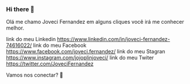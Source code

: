### Hi there 👋
Olá me chamo Joveci Fernandez em alguns cliques você irá me conhecer melhor.


link do meu Linkedin https://www.linkedin.com/in/joveci-fernandez-74616022/
link do meu Facebook https://www.facebook.com/joveci.fernandez/
link do meu Stagran  https://www.instagram.com/jojoplinjoveci/
link do meu Twiter   https://twitter.com/JoveciFernandez


Vamos nos conectar?  👋
